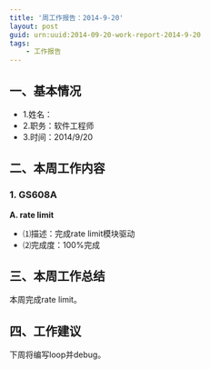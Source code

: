 ```yaml
---
title: '周工作报告：2014-9-20'
layout: post
guid: urn:uuid:2014-09-20-work-report-2014-9-20
tags:
    - 工作报告
---
```


## 一、基本情况

 - 1.姓名：
 - 2.职务：软件工程师
 - 3.时间：2014/9/20

## 二、本周工作内容

### 1. GS608A

**A. rate limit**

 - ⑴描述：完成rate limit模块驱动
 - ⑵完成度：100%完成

## 三、本周工作总结

本周完成rate limit。

## 四、工作建议

下周将编写loop并debug。